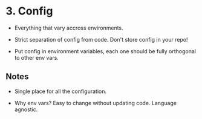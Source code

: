 # 3. Config

 - Everything that vary accross environments.

 - Strict separation of config from code. Don't store config in your repo!

 - Put config in environment variables, each one should be fully orthogonal to other env vars.

## Notes

 - Single place for all the configuration.

 - Why env vars? Easy to change without updating code. Language agnostic.